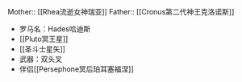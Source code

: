 Mother:: [[Rhea流逝女神瑞亚]]
Father:: [[Cronus第二代神王克洛诺斯]]

- 罗马名：Hades哈迪斯
- [[Pluto冥王星]]
- [[圣斗士星矢]]
- 武器：双头叉
- 伴侣[[Persephone冥后珀耳塞福涅]]